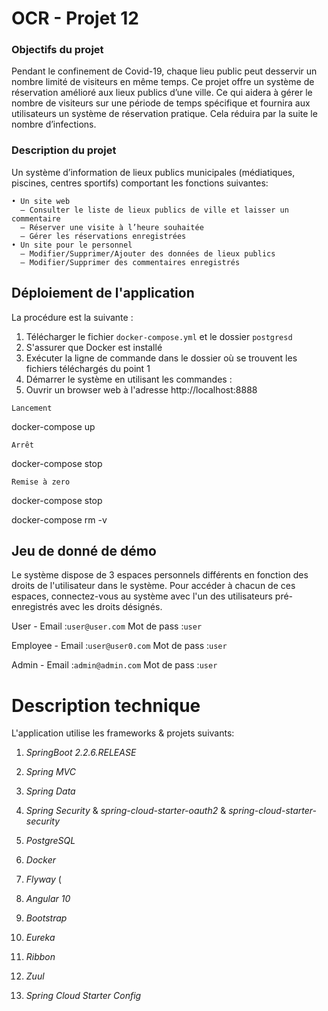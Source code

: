 # OCR - Projet 12

### Objectifs du projet

Pendant le confinement de Covid-19, chaque lieu public peut desservir un nombre limité de visiteurs en même temps. Ce projet offre un système de réservation amélioré aux lieux publics d’une ville. Ce qui aidera à gérer le nombre de visiteurs sur une période de temps spécifique et fournira aux utilisateurs un système de réservation pratique.
Cela réduira par la suite le nombre d’infections.

### Description du projet

Un système d’information de lieux publics municipales (médiatiques, piscines, centres sportifs) comportant les fonctions suivantes:

    • Un site web
      — Consulter le liste de lieux publics de ville et laisser un commentaire
      — Réserver une visite à l’heure souhaitée
      — Gérer les réservations enregistrées
    • Un site pour le personnel
      — Modifier/Supprimer/Ajouter des données de lieux publics
      — Modifier/Supprimer des commentaires enregistrés


## Déploiement de l'application

La procédure est la suivante :
1) Télécharger le fichier `docker-compose.yml` et le dossier `postgresd` 
2) S'assurer que Docker est installé
3) Exécuter la ligne de commande dans le dossier où se trouvent les fichiers téléchargés du point 1
4) Démarrer le système en utilisant les commandes :
5) Ouvrir un browser web à l'adresse http://localhost:8888

`Lancement` 

docker-compose up

`Arrêt` 

docker-compose stop

`Remise à zero`

docker-compose stop

docker-compose rm -v


   
## Jeu de donné de démo
Le système dispose de 3 espaces personnels différents en fonction des droits de l'utilisateur dans le système.
Pour accéder à chacun de ces espaces, connectez-vous au système avec l'un des utilisateurs pré-enregistrés avec les droits désignés.

User - Email :`user@user.com` Mot de pass :`user`
 
Employee - Email :`user@user0.com` Mot de pass :`user`

Admin - Email :`admin@admin.com` Mot de pass :`user`


# Description technique

L'application utilise les frameworks & projets suivants:

1) _SpringBoot 2.2.6.RELEASE_ 

2) _Spring MVC_ 

3) _Spring Data_ 

4) _Spring Security_ & _spring-cloud-starter-oauth2_ & _spring-cloud-starter-security_

5) _PostgreSQL_ 

6) _Docker_

7) _Flyway_ (

8) _Angular 10_

9) _Bootstrap_ 

10) _Eureka_

11) _Ribbon_

12) _Zuul_

13) _Spring Cloud Starter Config_
